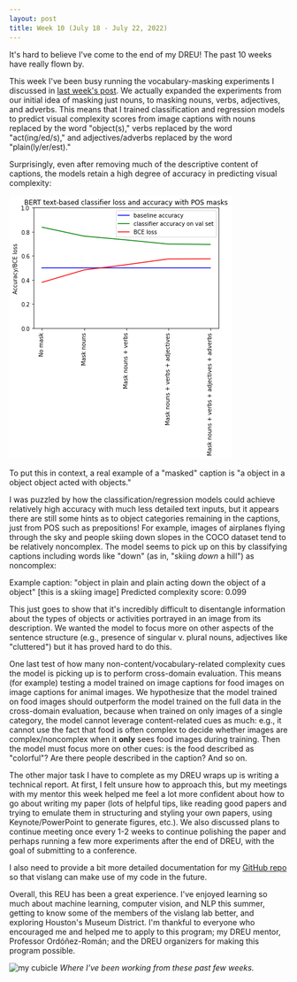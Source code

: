 ```yaml
---
layout: post
title: Week 10 (July 18 - July 22, 2022)
---
```


It's hard to believe I've come to the end of my DREU! The past 10 weeks have really flown by.

This week I've been busy running the vocabulary-masking experiments I discussed in [last
week's post](https://emlinking.github.io/week9/). We actually expanded the experiments from
our initial idea of masking just nouns, to masking nouns, verbs, adjectives, and adverbs.
This means that I trained classification and regression models to predict visual complexity
scores from image captions with nouns replaced by the word "object(s)," verbs replaced by
the word "act(ing/ed/s)," and adjectives/adverbs replaced by the word "plain(ly/er/est)."

Surprisingly, even after removing much of the descriptive content of captions, the models
retain a high degree of accuracy in predicting visual complexity:

![accuracy drops with increased masking](/images/masking-effect-accuracy-loss-classifier.png)

To put this in context, a real example of a "masked" caption is "a object in a object object acted with objects."

I was puzzled by how the classification/regression models could achieve relatively high 
accuracy with much less detailed text inputs, but it appears there are still some hints
as to object categories remaining in the captions, just from POS such as prepositions!
For example, images of airplanes flying through the sky and people skiing down slopes in the
COCO dataset tend to be relatively noncomplex. The model seems to pick up on this by
classifying captions including words like "down" (as in, "skiing *down* a hill") as noncomplex:

Example caption: "object in plain and plain acting down the object of a object" [this is a skiing image]
Predicted complexity score: 0.099

This just goes to show that it's incredibly difficult to disentangle information about the
types of objects or activities portrayed in an image from its description. We wanted the model
to focus more on other aspects of the sentence structure (e.g., presence of singular v. plural nouns,
adjectives like "cluttered") but it has proved hard to do this. 

One last test of how many non-content/vocabulary-related complexity cues the model is picking up is to 
perform cross-domain evaluation. This means (for example) testing a model trained on image captions for food
images on image captions for animal images. We hypothesize that the model trained on food images should
outperform the model trained on the full data in the cross-domain evaluation, because when trained on only
images of a single category, the model cannot leverage content-related cues as much: e.g., it cannot use the
fact that food is often complex to decide whether images are complex/noncomplex when it **only** sees food
images during training. Then the model must focus more on other cues: is the food described as "colorful"? Are there
people described in the caption? And so on.

The other major task I have to complete as my DREU wraps up is writing a technical report. At first, I felt unsure
how to approach this, but my meetings with my mentor this week helped me feel a lot more confident about how to
go about writing my paper (lots of helpful tips, like reading good papers and trying to emulate them in structuring
and styling your own papers, using Keynote/PowerPoint to generate figures, etc.). We also discussed plans to continue
meeting once every 1-2 weeks to continue polishing the paper and perhaps running a few more experiments after the
end of DREU, with the goal of submitting to a conference.

I also need to provide a bit more detailed documentation for my [GitHub repo](https://github.com/uvavision/visual-complexity) so that vislang can make use of my
code in the future.

Overall, this REU has been a great experience. I've enjoyed learning so much about machine learning, computer
vision, and NLP this summer, getting to know some of the members of the vislang lab better, and exploring Houston's
Museum District. I'm thankful to everyone who encouraged me and helped me to apply to this program; my DREU mentor,
Professor Ordóñez-Román; and the DREU organizers for making this program possible.

![my cubicle](cubicle.JPG)
*Where I've been working from these past few weeks.*